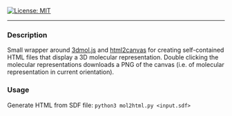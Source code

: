 [![License: MIT](https://img.shields.io/badge/License-MIT-yellow.svg)](https://opensource.org/licenses/MIT)

---

### Description

Small wrapper around [3dmol.js](https://github.com/3dmol/3Dmol.js) and [html2canvas](https://github.com/niklasvh/html2canvas) for creating self-contained HTML files that display a 3D molecular representation. Double clicking the molecular representations downloads a PNG of the canvas (i.e. of molecular representation in current orientation).

### Usage

Generate HTML from SDF file:
```python3 mol2html.py <input.sdf>```
